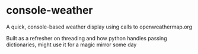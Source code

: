 # console-weather
A quick, console-based weather display using calls to openweathermap.org 

Built as a refresher on threading and how python handles passing dictionaries, might use it for a magic mirror some day

